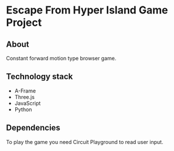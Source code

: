 # Escape From Hyper Island Game Project

## About

Constant forward motion type browser game.

## Technology stack

- A-Frame
- Three.js
- JavaScript
- Python

## Dependencies

To play the game you need Circuit Playground to read user input.
